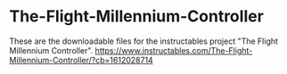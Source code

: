 # The-Flight-Millennium-Controller
These are the downloadable files for the instructables project "The Flight Millennium Controller".
https://www.instructables.com/The-Flight-Millennium-Controller/?cb=1612028714

